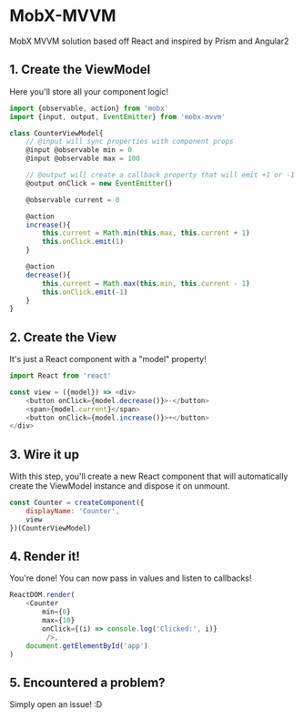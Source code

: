 # MobX-MVVM
MobX MVVM solution based off React and inspired by Prism and Angular2

## 1. Create the ViewModel
Here you'll store all your component logic!
```javascript
import {observable, action} from 'mobx'
import {input, output, EventEmitter} from 'mobx-mvvm'

class CounterViewModel{
    // @input will sync properties with component props
    @input @observable min = 0
    @input @observable max = 100

    // @output will create a callback property that will emit +1 or -1
    @output onClick = new EventEmitter()

    @observable current = 0

    @action
    increase(){
        this.current = Math.min(this.max, this.current + 1)
        this.onClick.emit(1)
    }

    @action
    decrease(){
        this.current = Math.max(this.min, this.current - 1)
        this.onClick.emit(-1)
    }
}
```

## 2. Create the View
It's just a React component with a "model" property!
```javascript
import React from 'react'

const view = ({model}) => <div>
    <button onClick={model.decrease()}>-</button>
    <span>{model.current}</span>
    <button onClick={model.increase()}>+</button>
</div>
```

## 3. Wire it up
With this step, you'll create a new React component that will automatically create the ViewModel instance and dispose it on unmount.
```javascript
const Counter = createComponent({
    displayName: 'Counter',
    view
})(CounterViewModel)
```

## 4. Render it!
You're done! You can now pass in values and listen to callbacks!
```javascript
ReactDOM.render(
    <Counter
        min={0}
        max={10}
        onClick={(i) => console.log('Clicked:', i)}
         />, 
    document.getElementById('app')
)
```

## 5. Encountered a problem?
Simply open an issue! :D
